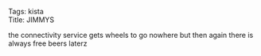 Tags: kista  
Title: JIMMYS  
  
the connectivity service gets wheels to go nowhere but then again there is always free beers laterz 
